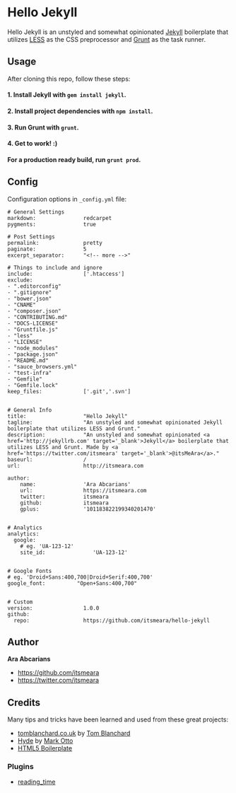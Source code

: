 # Hello Jekyll

Hello Jekyll is an unstyled and somewhat opinionated [Jekyll](http://jekyllrb.com) boilerplate that utilizes [LESS](http://lesscss.org/) as the CSS preprocessor and [Grunt](http://gruntjs.com/) as the task runner. 


## Usage

After cloning this repo, follow these steps:

#### 1. Install Jekyll with `gem install jekyll`.
#### 2. Install project dependencies with `npm install`.
#### 3. Run Grunt with `grunt`.
#### 4. Get to work! :)

#### For a production ready build, run `grunt prod`.


## Config
Configuration options in `_config.yml` file:

    # General Settings
    markdown:               redcarpet
    pygments:               true

    # Post Settings
    permalink:              pretty
    paginate:               5
    excerpt_separator:      "<!-- more -->"

    # Things to include and ignore      
    include:                ['.htaccess']
    exclude:
    - ".editorconfig"
    - ".gitignore"
    - "bower.json"
    - "CNAME"
    - "composer.json"
    - "CONTRIBUTING.md"
    - "DOCS-LICENSE"
    - "Gruntfile.js"
    - "less"
    - "LICENSE"
    - "node_modules"
    - "package.json"
    - "README.md"
    - "sauce_browsers.yml"
    - "test-infra"
    - "Gemfile"
    - "Gemfile.lock"
    keep_files:             ['.git','.svn']


    # General Info
    title:                  "Hello Jekyll"
    tagline:                "An unstyled and somewhat opinionated Jekyll boilerplate that utilizes LESS and Grunt."
    description:            "An unstyled and somewhat opinionated <a href='http://jekyllrb.com' target='_blank'>Jekyll</a> boilerplate that utilizes LESS and Grunt. Made by <a href='https://twitter.com/itsmeara' target='_blank'>@itsMeAra</a>."
    baseurl:                /
    url:                    http://itsmeara.com

    author:
        name:               'Ara Abcarians'
        url:                https://itsmeara.com
        twitter:            itsmeara
        github:             itsmeara
        gplus:              '101183822199340201470'  


    # Analytics     
    analytics:
      google: 
        # eg. 'UA-123-12'
        site_id:               'UA-123-12'


    # Google Fonts
    # eg. 'Droid+Sans:400,700|Droid+Serif:400,700'
    google_font:          "Open+Sans:400,700"


    # Custom
    version:                1.0.0
    github:
      repo:                 https://github.com/itsmeara/hello-jekyll



## Author

**Ara Abcarians**
- <https://github.com/itsmeara>
- <https://twitter.com/itsmeara>


## Credits

Many tips and tricks have been learned and used from these great projects:

+ [tomblanchard.co.uk](https://github.com/tomblanchard/tomblanchard.co.uk) by [Tom Blanchard](http://twitter.com/tomblanchardcss)
+ [Hyde](https://github.com/mdo/hyde/) by [Mark Otto](http://twitter.com/mdo)
+ [HTML5 Boilerplate](https://github.com/h5bp/html5-boilerplate)


### Plugins

+ [reading_time](https://github.com/bdesham/reading_time)
